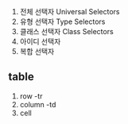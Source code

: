 1. 전체 선택자 Universal Selectors
2. 유형 선택자 Type Selectors
3. 클래스 선택자 Class Selectors
4. 아이디 선택자
5. 복합 선택자

## table

1. row -tr
2. column -td
3. cell
